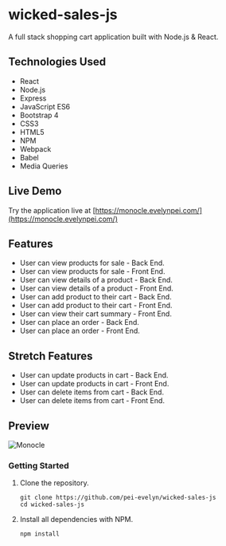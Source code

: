 # wicked-sales-js

A full stack shopping cart application built with Node.js &amp; React.

## Technologies Used

- React
- Node.js
- Express
- JavaScript ES6
- Bootstrap 4
- CSS3
- HTML5
- NPM
- Webpack
- Babel
- Media Queries

## Live Demo

Try the application live at [https://monocle.evelynpei.com/](https://monocle.evelynpei.com/)

## Features

- User can view products for sale - Back End.
- User can view products for sale - Front End.
- User can view details of a product - Back End.
- User can view details of a product - Front End.
- User can add product to their cart - Back End.
- User can add product to their cart - Front End.
- User can view their cart summary - Front End.
- User can place an order - Back End.
- User can place an order - Front End.

## Stretch Features

- User can update products in cart - Back End.
- User can update products in cart - Front End.
- User can delete items from cart - Back End.
- User can delete items from cart - Front End.

## Preview

![Monocle](/server/public/images/monocle.gif)

### Getting Started

1. Clone the repository.

    ```shell
    git clone https://github.com/pei-evelyn/wicked-sales-js
    cd wicked-sales-js
    ```
2. Install all dependencies with NPM.

    ```shell
    npm install
    ```

